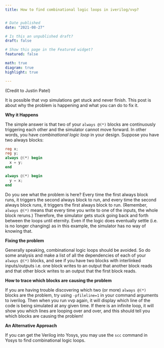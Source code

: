 ```yaml
---
title: How to find combinational logic loops in iverilog/vvp?


# Date published
date: "2021-08-27"

# Is this an unpublished draft?
draft: false

# Show this page in the Featured widget?
featured: false

math: true
diagram: true
highlight: true

---
```



(Credit to Justin Patel)

It is possible that vvp simulations get stuck and never finish. This post is about why the problem is happening and what you can do to fix it.

**Why it Happens**

The simple answer is that two of your `always @(*)` blocks are continuously triggering each other and the simulator cannot move forward.
In other words, you have _combinational logic loop_ in your design. Suppose you have two always blocks:

```verilog
reg x;
reg y;
always @(*) begin
  x = y;
end

always @(*) begin
  y = x;
end
```

Do you see what the problem is here? Every time the first always block runs, it triggers the second always block to run, and every time the second always block runs, it triggers the first always block to run. (Remember, `always @(*)` means that every time you write to one of the inputs, the whole block reruns.) Therefore, the simulator gets stuck going back and forth between the loops until eternity. Even if the logic does eventually settle (i.e. is no longer changing) as in this example, the simulator has no way of knowing that.


**Fixing the problem**

Generally speaking, combinational logic loops should be avoided. So do some analysis and make a list of all the dependencies of each of your `always @(*)` blocks, and see if you have two blocks with interlinked inputs/outputs i.e. one block writes to an output that another block reads and that other block writes to an output that the first block reads. 

**How to trace which blocks are causing the problem**

If you are having trouble discovering which two (or more) `always @(*)` blocks are the problem, try using `-pfileline=1` in your command arguments to iverilog. Then when you run vvp again, it will display which line of the code is being simulated at any given time. If there is an infinite loop, it will show you which lines are looping over and over, and this should tell you which blocks are causing the problem!

**An Alternative Approach**

If you can get the Verilog into Yosys, you may use the `scc` command in Yosys to find combinational logic loops.
